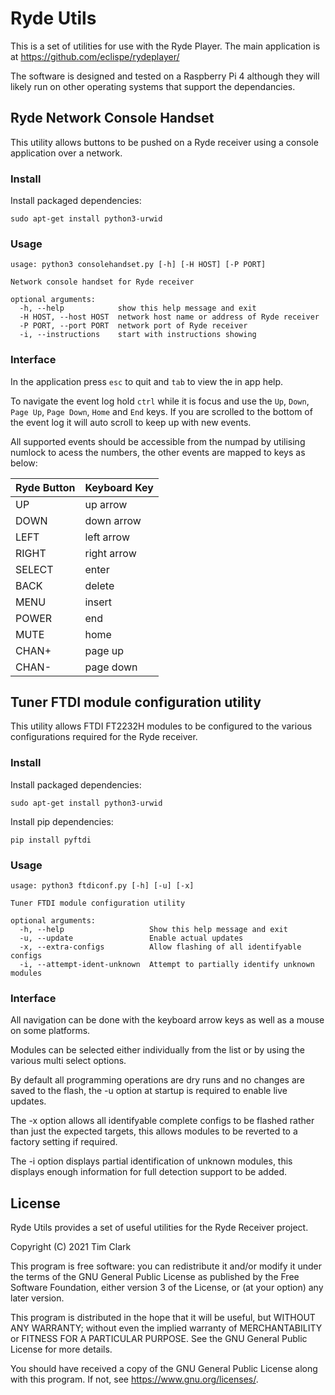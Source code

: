 # Ryde Utils

This is a set of utilities for use with the Ryde Player. The main application is at https://github.com/eclispe/rydeplayer/

The software is designed and tested on a Raspberry Pi 4 although they will likely run on other operating systems that support the dependancies.

## Ryde Network Console Handset
This utility allows buttons to be pushed on a Ryde receiver using a console application over a network.
### Install

Install packaged dependencies:

```sudo apt-get install python3-urwid```

### Usage

```
usage: python3 consolehandset.py [-h] [-H HOST] [-P PORT]

Network console handset for Ryde receiver

optional arguments:
  -h, --help            show this help message and exit
  -H HOST, --host HOST  network host name or address of Ryde receiver
  -P PORT, --port PORT  network port of Ryde receiver
  -i, --instructions    start with instructions showing
```

### Interface

In the application press ```esc``` to quit and ```tab``` to view the in app help.

To navigate the event log hold ```ctrl``` while it is focus and use the ```Up```, ```Down```, ```Page Up```, ```Page Down```, ```Home``` and ```End``` keys. If you are scrolled to the bottom of the event log it will auto scroll to keep up with new events.

All supported events should be accessible from the numpad by utilising numlock to acess the numbers, the other events are mapped to keys as below:

| Ryde Button | Keyboard Key |
| ----------- | ------------ |
| UP          | up arrow     |
| DOWN        | down arrow   |
| LEFT        | left arrow   |
| RIGHT       | right arrow  |
| SELECT      | enter        |
| BACK        | delete       |
| MENU        | insert       |
| POWER       | end          |
| MUTE        | home         |
| CHAN+       | page up      |
| CHAN-       | page down    |

## Tuner FTDI module configuration utility
This utility allows FTDI FT2232H modules to be configured to the various configurations required for the Ryde receiver.
### Install

Install packaged dependencies:

```sudo apt-get install python3-urwid```

Install pip dependencies:

```pip install pyftdi```

### Usage

```
usage: python3 ftdiconf.py [-h] [-u] [-x]

Tuner FTDI module configuration utility

optional arguments:
  -h, --help                   Show this help message and exit
  -u, --update                 Enable actual updates
  -x, --extra-configs          Allow flashing of all identifyable configs
  -i, --attempt-ident-unknown  Attempt to partially identify unknown modules
```

### Interface

All navigation can be done with the keyboard arrow keys as well as a mouse on some platforms.

Modules can be selected either individually from the list or by using the various multi select options.

By default all programming operations are dry runs and no changes are saved to the flash, the -u option at startup is required to enable live updates.

The -x option allows all identifyable complete configs to be flashed rather than just the expected targets, this allows modules to be reverted to a factory setting if required.

The -i option displays partial identification of unknown modules, this displays enough information for full detection support to be added.

## License

Ryde Utils provides a set of useful utilities for the Ryde Receiver project.

Copyright (C) 2021  Tim Clark

This program is free software: you can redistribute it and/or modify it under the terms of the GNU General Public License as published by the Free Software Foundation, either version 3 of the License, or (at your option) any later version.

This program is distributed in the hope that it will be useful, but WITHOUT ANY WARRANTY; without even the implied warranty of MERCHANTABILITY or FITNESS FOR A PARTICULAR PURPOSE.  See the GNU General Public License for more details.

You should have received a copy of the GNU General Public License along with this program.  If not, see https://www.gnu.org/licenses/.
